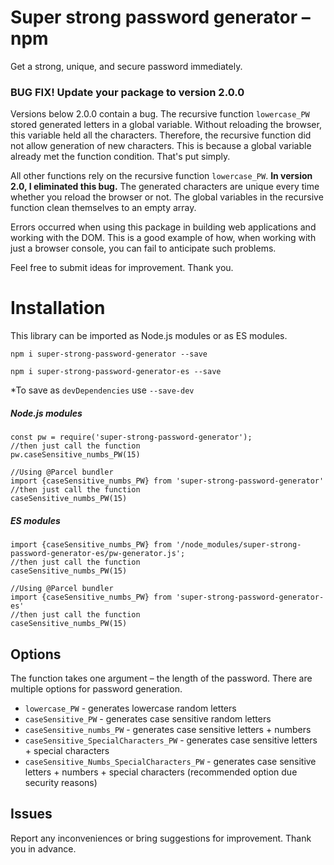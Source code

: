 # Super strong password generator –npm

Get a strong, unique, and secure password immediately.

### BUG FIX! Update your package to version 2.0.0

Versions below 2.0.0 contain a bug. The recursive function `lowercase_PW` stored generated letters in a global variable. Without reloading the browser, this variable held all the characters. Therefore, the recursive function did not allow generation of new characters. This is because a global variable already met the function condition. That's put simply.

All other functions rely on the recursive function `lowercase_PW`. <b>In version 2.0, I eliminated this bug.</b> The generated characters are unique every time whether you reload the browser or not. The global variables in the recursive function clean themselves to an empty array.

Errors occurred when using this package in building web applications and working with the DOM. This is a good example of how, when working with just a browser console, you can fail to anticipate such problems.

Feel free to submit ideas for improvement. Thank you.

# Installation

This library can be imported as Node.js modules or as ES modules.

`npm i super-strong-password-generator --save`

`npm i super-strong-password-generator-es --save`

\*To save as `devDependencies` use `--save-dev`

##### Node.js modules

```
const pw = require('super-strong-password-generator');
//then just call the function
pw.caseSensitive_numbs_PW(15)
```

```
//Using @Parcel bundler
import {caseSensitive_numbs_PW} from 'super-strong-password-generator'
//then just call the function
caseSensitive_numbs_PW(15)
```

##### ES modules

```
import {caseSensitive_numbs_PW} from '/node_modules/super-strong-password-generator-es/pw-generator.js';
//then just call the function
caseSensitive_numbs_PW(15)
```

```
//Using @Parcel bundler
import {caseSensitive_numbs_PW} from 'super-strong-password-generator-es'
//then just call the function
caseSensitive_numbs_PW(15)
```

## Options

The function takes one argument – the length of the password.
There are multiple options for password generation.

- `lowercase_PW` - generates lowercase random letters
- `caseSensitive_PW` - generates case sensitive random letters
- `caseSensitive_numbs_PW` - generates case sensitive letters + numbers
- `caseSensitive_SpecialCharacters_PW` - generates case sensitive letters + special characters
- `caseSensitive_Numbs_SpecialCharacters_PW` - generates case sensitive letters + numbers + special characters (recommended option due security reasons)

## Issues

Report any inconveniences or bring suggestions for improvement. Thank you in advance.
